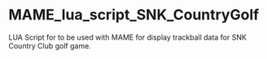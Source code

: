 # MAME_lua_script_SNK_CountryGolf
LUA Script for to be used with MAME for display trackball data for SNK Country Club golf game.

